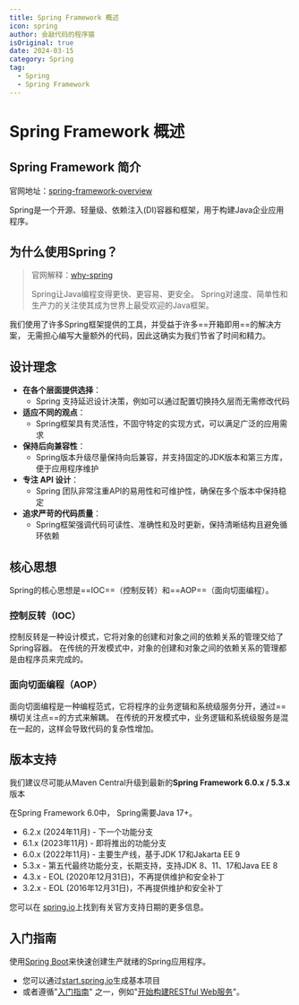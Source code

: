 ```yaml
---
title: Spring Framework 概述
icon: spring
author: 会敲代码的程序猿
isOriginal: true
date: 2024-03-15
category: Spring
tag:
  - Spring
  - Spring Framework
---
```


# Spring Framework 概述

## Spring Framework 简介

官网地址：[spring-framework-overview](https://docs.spring.io/spring-framework/reference/index.html)

Spring是一个开源、轻量级、依赖注入(DI)容器和框架，用于构建Java企业应用程序。

## 为什么使用Spring？

> 官网解释：[why-spring](https://spring.io/why-spring)
>
> Spring让Java编程变得更快、更容易、更安全。
> Spring对速度、简单性和生产力的关注使其成为世界上最受欢迎的Java框架。

我们使用了许多Spring框架提供的工具，并受益于许多==开箱即用==的解决方案，
无需担心编写大量额外的代码，因此这确实为我们节省了时间和精力。

## 设计理念

* **在各个层面提供选择**：
    * Spring 支持延迟设计决策，例如可以通过配置切换持久层而无需修改代码
* **适应不同的观点**：
    * Spring框架具有灵活性，不固守特定的实现方式，可以满足广泛的应用需求
* **保持后向兼容性**：
    * Spring版本升级尽量保持向后兼容，并支持固定的JDK版本和第三方库，便于应用程序维护
* **专注 API 设计**：
    * Spring 团队非常注重API的易用性和可维护性，确保在多个版本中保持稳定
* **追求严苛的代码质量**：
    * Spring框架强调代码可读性、准确性和及时更新，保持清晰结构且避免循环依赖

## 核心思想

Spring的核心思想是==IOC==（控制反转）和==AOP==（面向切面编程）。

### 控制反转（IOC）

控制反转是一种设计模式，它将对象的创建和对象之间的依赖关系的管理交给了Spring容器。
在传统的开发模式中，对象的创建和对象之间的依赖关系的管理都是由程序员来完成的。

### 面向切面编程（AOP）

面向切面编程是一种编程范式，它将程序的业务逻辑和系统级服务分开，通过==横切关注点==的方式来解耦。
在传统的开发模式中，业务逻辑和系统级服务是混在一起的，这样会导致代码的复杂性增加。

## 版本支持

我们建议尽可能从Maven Central升级到最新的**Spring Framework 6.0.x / 5.3.x** 版本

在Spring Framework 6.0中， Spring需要Java 17+。

* 6.2.x (2024年11月) - 下一个功能分支
* 6.1.x (2023年11月) - 即将推出的功能分支
* 6.0.x (2022年11月) - 主要生产线，基于JDK 17和Jakarta EE 9
* 5.3.x - 第五代最终功能分支，长期支持，支持JDK 8、11、17和Java EE 8
* 4.3.x - EOL (2020年12月31日)，不再提供维护和安全补丁
* 3.2.x - EOL (2016年12月31日)，不再提供维护和安全补丁

您可以在 [spring.io](https://spring.io/projects/spring-framework#support)上找到有关官方支持日期的更多信息。

## 入门指南

使用[Spring Boot](https://spring.io/projects/spring-boot)来快速创建生产就绪的Spring应用程序。

* 您可以通过[start.spring.io](start.spring.io)生成基本项目
* 或者遵循"[入门指南](https://spring.io/guides)"
  之一，例如"[开始构建RESTful Web服务](https://spring.io/guides/gs/rest-service/)"。
